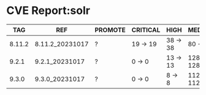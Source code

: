 # CVE Report:solr
|  TAG   |       REF       | PROMOTE | CRITICAL |   HIGH   |   MEDIUM   |   LOW    | UNKNOWN |
|--------|-----------------|---------|----------|----------|------------|----------|---------|
| 8.11.2 | 8.11.2_20231017 | ?       | 19 -> 19 | 38 -> 38 | 80 -> 80   | 39 -> 39 | 0 -> 0  |
| 9.2.1  | 9.2.1_20231017  | ?       | 0 -> 0   | 13 -> 13 | 128 -> 128 | 61 -> 61 | 0 -> 0  |
| 9.3.0  | 9.3.0_20231017  | ?       | 0 -> 0   | 8 -> 8   | 112 -> 112 | 61 -> 61 | 0 -> 0  |
